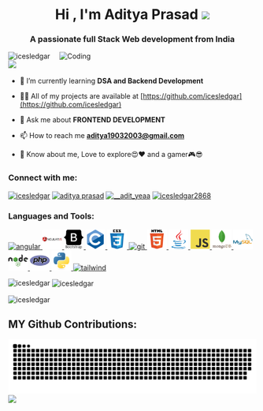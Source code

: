 
<h1 align="center">Hi , I'm Aditya Prasad <img src="https://media.giphy.com/media/hvRJCLFzcasrR4ia7z/giphy.gif" width="25"> </h1>
<h3 align="center">A passionate full Stack Web development from India</h3>
<img align="right" alt="Coding" width="400" src="https://user-images.githubusercontent.com/74038190/219923809-b86dc415-a0c2-4a38-bc88-ad6cf06395a8.gif">

<p align="left"> <img src="https://komarev.com/ghpvc/?username=icesledgar&label=Profile%20views&color=0e75b6&style=flat" alt="icesledgar" />
<img src= "https://camo.githubusercontent.com/d0839caaee087179aed17073b0e759f641b661c0cab81ef95e9846975c2091f8/68747470733a2f2f63756c746f667468657061727479706172726f742e636f6d2f706172726f74732f68642f3630667073706172726f742e676966" height="30"/>  </p>

- 🌱 I’m currently learning **DSA and Backend Development**

- 👨‍💻 All of my projects are available at [https://github.com/icesledgar](https://github.com/icesledgar)

- 💬 Ask me about **FRONTEND DEVELOPMENT**

- 📫 How to reach me **aditya19032003@gmail.com**

- 📄 Know about me, Love to explore😍❤ and a gamer🎮😎
<h3 align="left">Connect with me:</h3>
<p align="left">
<a href="https://twitter.com/icesledgar1" target="blank"><img align="center" src="https://raw.githubusercontent.com/rahuldkjain/github-profile-readme-generator/master/src/images/icons/Social/twitter.svg" alt="icesledgar" height="30" width="40" /></a>
<a href="https://linkedin.com/in/aditya prasad" target="blank"><img align="center" src="https://raw.githubusercontent.com/rahuldkjain/github-profile-readme-generator/master/src/images/icons/Social/linked-in-alt.svg" alt="aditya prasad" height="30" width="40" /></a>
<a href="https://instagram.com/__adit_yeaa" target="blank"><img align="center" src="https://raw.githubusercontent.com/rahuldkjain/github-profile-readme-generator/master/src/images/icons/Social/instagram.svg" alt="__adit_yeaa" height="30" width="40" /></a>
<a href="https://youtube.com/@icesledgar2868?si=SzLdz80p5P9Aa437" target="blank"><img align="center" src="https://raw.githubusercontent.com/rahuldkjain/github-profile-readme-generator/master/src/images/icons/Social/youtube.svg" alt="icesledgar2868" height="30" width="40" /></a>
</p>
<h3 align="left">Languages and Tools:</h3>
<p align="left"> <a href="https://angular.io" target="_blank" rel="noreferrer"> <img src="https://angular.io/assets/images/logos/angular/angular.svg" alt="angular" width="40" height="40"/> </a> <a href="https://angular.io" target="_blank" rel="noreferrer"> <img src="https://raw.githubusercontent.com/devicons/devicon/master/icons/angularjs/angularjs-original-wordmark.svg" alt="angularjs" width="40" height="40"/> </a> <a href="https://getbootstrap.com" target="_blank" rel="noreferrer"> <img src="https://raw.githubusercontent.com/devicons/devicon/master/icons/bootstrap/bootstrap-plain-wordmark.svg" alt="bootstrap" width="40" height="40"/> </a> <a href="https://www.cprogramming.com/" target="_blank" rel="noreferrer"> <img src="https://raw.githubusercontent.com/devicons/devicon/master/icons/c/c-original.svg" alt="c" width="40" height="40"/> </a> <a href="https://www.w3schools.com/css/" target="_blank" rel="noreferrer"> <img src="https://raw.githubusercontent.com/devicons/devicon/master/icons/css3/css3-original-wordmark.svg" alt="css3" width="40" height="40"/> </a> <a href="https://git-scm.com/" target="_blank" rel="noreferrer"> <img src="https://www.vectorlogo.zone/logos/git-scm/git-scm-icon.svg" alt="git" width="40" height="40"/> </a> <a href="https://www.w3.org/html/" target="_blank" rel="noreferrer"> <img src="https://raw.githubusercontent.com/devicons/devicon/master/icons/html5/html5-original-wordmark.svg" alt="html5" width="40" height="40"/> </a> <a href="https://www.java.com" target="_blank" rel="noreferrer"> <img src="https://raw.githubusercontent.com/devicons/devicon/master/icons/java/java-original.svg" alt="java" width="40" height="40"/> </a> <a href="https://developer.mozilla.org/en-US/docs/Web/JavaScript" target="_blank" rel="noreferrer"> <img src="https://raw.githubusercontent.com/devicons/devicon/master/icons/javascript/javascript-original.svg" alt="javascript" width="40" height="40"/> </a> <a href="https://www.mongodb.com/" target="_blank" rel="noreferrer"> <img src="https://raw.githubusercontent.com/devicons/devicon/master/icons/mongodb/mongodb-original-wordmark.svg" alt="mongodb" width="40" height="40"/> </a> <a href="https://www.mysql.com/" target="_blank" rel="noreferrer"> <img src="https://raw.githubusercontent.com/devicons/devicon/master/icons/mysql/mysql-original-wordmark.svg" alt="mysql" width="40" height="40"/> </a> <a href="https://nodejs.org" target="_blank" rel="noreferrer"> <img src="https://raw.githubusercontent.com/devicons/devicon/master/icons/nodejs/nodejs-original-wordmark.svg" alt="nodejs" width="40" height="40"/> </a> <a href="https://www.php.net" target="_blank" rel="noreferrer"> <img src="https://raw.githubusercontent.com/devicons/devicon/master/icons/php/php-original.svg" alt="php" width="40" height="40"/> </a> <a href="https://www.python.org" target="_blank" rel="noreferrer"> <img src="https://raw.githubusercontent.com/devicons/devicon/master/icons/python/python-original.svg" alt="python" width="40" height="40"/> </a> <a href="https://tailwindcss.com/" target="_blank" rel="noreferrer"> <img src="https://www.vectorlogo.zone/logos/tailwindcss/tailwindcss-icon.svg" alt="tailwind" width="40" height="40"/> </a> </p>

<p>
 
  <img align="left" src="https://github-readme-stats.vercel.app/api/top-langs?username=icesledgar&show_icons=true&locale=en&layout=compact&theme=dracula" alt="icesledgar" /> 
  </p>

<p>&nbsp;<img align="center" src="https://github-readme-stats.vercel.app/api?username=icesledgar&show_icons=true&locale=en&theme=dracula" alt="icesledgar" /></p>

<p><img align="center" src="https://github-readme-streak-stats.herokuapp.com/?user=icesledgar&theme=dracula" alt="icesledgar" /></p>

## MY Github Contributions: 
<picture>
  <source media="(prefers-color-scheme: dark)" srcset="https://raw.githubusercontent.com/icesledgar/icesledgar/output/github-contribution-grid-snake-dark.svg">
  <source media="(prefers-color-scheme: light)" srcset="https://raw.githubusercontent.com/icesledgar/icesledgar/output/github-contribution-grid-snake.svg">
  <img alt="github contribution grid snake animation" src="https://raw.githubusercontent.com/icesledgar/icesledgar/output/github-contribution-grid-snake.svg">
</picture>
<img src ="https://raw.githubusercontent.com/trinib/trinib/82213791fa9ff58d3ca768ddd6de2489ec23ffca/images/footer.svg" />
